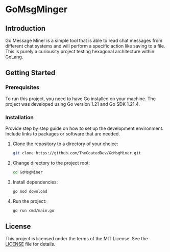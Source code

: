 # GoMsgMinger

## Introduction

Go Message Miner is a simple tool that is able to read chat messages from different chat systems and will perform a specific action like saving to a file. This is purely a curiousity project testing hexagonal architecture within GoLang.

## Getting Started

### Prerequisites

To run this project, you need to have Go installed on your machine. The project was developed using Go version 1.21 and Go SDK 1.21.4.

### Installation

Provide step by step guide on how to set up the development environment. Include links to packages or software that are needed.

1. Clone the repository to a directory of your choice:

    ```bash
    git clone https://github.com/TheGoatedDev/GoMsgMiner.git
    ```
   
2. Change directory to the project root:

    ```bash
    cd GoMsgMiner
    ```
   
3. Install dependencies:

    ```bash
    go mod download
    ```
   
4. Run the project:

    ```bash
    go run cmd/main.go
    ```

## License

This project is licensed under the terms of the MIT License. See the [LICENSE](LICENSE) file for details.